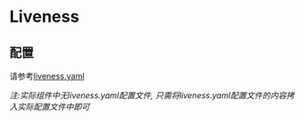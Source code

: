 # Liveness

## 配置
请参考[liveness.yaml](./liveness.yaml)

*注:实际组件中无liveness.yaml配置文件, 只需将liveness.yaml配置文件的内容拷入实际配置文件中即可*